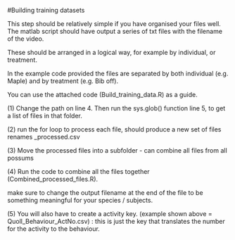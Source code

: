
#Building training datasets

This step should be relatively simple if you have organised your files well. The matlab script should have output a series of txt files with the filename of the video. 

These should be arranged in a logical way, for example by individual, or treatment. 

In the example code provided the files are separated by both individual (e.g. Maple) and by treatment (e.g. Bib off). 

You can use the attached code (Build_training_data.R) as a guide. 

(1) Change the path on line 4. Then run the sys.glob() function line 5, to get a list of files in that folder. 

(2) run the for loop to process each file, should produce a new set of files renames <filename>_processed.csv
  
(3) Move the processed files into a subfolder - can combine all files from all possums 

(4) Run the code to combine all the files together (Combined_processed_files.R). 

make sure to change the output filename at the end of the file to be something meaningful for your species / subjects. 

(5) You will also have to create a activity key. (example shown above = Quoll_Behaviour_ActNo.csv) : this is just the key that translates the number for the activity to the behaviour. 





